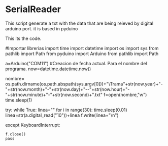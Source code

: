 # SerialReader
This script generate a txt with the data that are being reieved by digital arduino port. it is based in pyduino 

This its the code.

#Importar librerias
import time
import datetime
import os
import sys
from pathlib import Path
from pyduino import Arduino
from pathlib import Path

a=Arduino("COM11")
#Creacion de fecha actual. Para el nombre del programa.
now=datetime.datetime.now()

nombre= os.path.dirname(os.path.abspath(sys.argv[0]))+"\Trama"+str(now.year)+"-"+str(now.month)+"-"+str(now.day)+"--"+str(now.hour)+"-"+str(now.minute)+"-"+str(now.second)+".txt"
f=open(nombre,"w")
time.sleep(1)


try:
	while True:
		linea="" 
		for i in range(30):
			time.sleep(0.01)
			linea=str(a.digital_read("10"))+linea
		f.write(linea+"\n")
		
except KeyboardInterrupt: 

	f.close()
	pass
